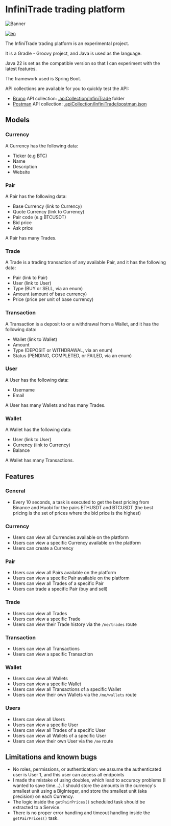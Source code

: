 # InfiniTrade trading platform
![Banner](https://exc-prodp.s3.eu-west-2.amazonaws.com/uploads/trading-psychology-in-forex-rules-and-tips-for-traderssx-thumbnail.png)

[![en](https://img.shields.io/badge/lang-en-red.svg)](./README.md)

The InfiniTrade trading platform is an experimental project.

It is a Gradle - Groovy project, and Java is used as the language.

Java 22 is set as the compatible version so that I can experiment with the latest features.

The framework used is Spring Boot.

API collections are available for you to quickly test the API:
- [Bruno](https://www.usebruno.com/) API collection: [.apiCollection/InfiniTrade](./.apiCollection/InfiniTrade) folder
- [Postman](https://www.postman.com/) API collection: [.apiCollection/InfiniTrade/postman.json](./.apiCollection/InfiniTrade/postman.json)

## Models
### Currency
A Currency has the following data:
- Ticker (e.g BTC)
- Name
- Description
- Website

### Pair
A Pair has the following data:
- Base Currency (link to Currency)
- Quote Currency (link to Currency)
- Pair code (e.g BTCUSDT)
- Bid price
- Ask price

A Pair has many Trades.

### Trade
A Trade is a trading transaction of any available Pair, and it has the following data:
- Pair (link to Pair)
- User (link to User)
- Type (BUY or SELL, via an enum)
- Amount (amount of base currency)
- Price (price per unit of base currency)

### Transaction
A Transaction is a deposit to or a withdrawal from a Wallet, and it has the following data:
- Wallet (link to Wallet)
- Amount
- Type (DEPOSIT or WITHDRAWAL, via an enum)
- Status (PENDING, COMPLETED, or FAILED, via an enum)

### User
A User has the following data:
- Username
- Email

A User has many Wallets and has many Trades.

### Wallet
A Wallet has the following data:
- User (link to User)
- Currency (link to Currency)
- Balance

A Wallet has many Transactions.

## Features
### General
- Every 10 seconds, a task is executed to get the best pricing from Binance and Huobi for the pairs ETHUSDT and BTCUSDT (the best pricing is the set of prices where the bid price is the highest)

### Currency
- Users can view all Currencies available on the platform
- Users can view a specific Currency available on the platform
- Users can create a Currency

### Pair
- Users can view all Pairs available on the platform
- Users can view a specific Pair available on the platform
- Users can view all Trades of a specific Pair
- Users can trade a specific Pair (buy and sell)

### Trade
- Users can view all Trades
- Users can view a specific Trade
- Users can view their Trade history via the `/me/trades` route

### Transaction
- Users can view all Transactions
- Users can view a specific Transaction

### Wallet
- Users can view all Wallets
- Users can view a specific Wallet
- Users can view all Transactions of a specific Wallet
- Users can view their own Wallets via the `/me/wallets` route

### Users
- Users can view all Users
- Users can view a specific User
- Users can view all Trades of a specific User
- Users can view all Wallets of a specific User
- Users can view their own User via the `/me` route

## Limitations and known bugs
- No roles, permissions, or authentication: we assume the authenticated user is User 1, and this user can access all endpoints
- I made the mistake of using doubles, which lead to accuracy problems (I wanted to save time...). I should store the amounts in the currency's smallest unit using a BigInteger, and store the smallest unit (aka precision) on each Currency.
- The logic inside the `getPairPrices()` scheduled task should be extracted to a Service.
- There is no proper error handling and timeout handling inside the `getPairPrices()` task.